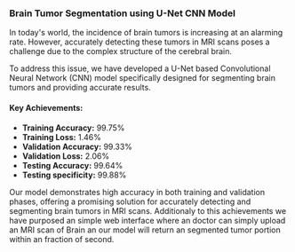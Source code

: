 ### Brain Tumor Segmentation using U-Net CNN Model

In today's world, the incidence of brain tumors is increasing at an alarming rate. However, accurately detecting these tumors in MRI scans poses a challenge due to the complex structure of the cerebral brain.

To address this issue, we have developed a U-Net based Convolutional Neural Network (CNN) model specifically designed for segmenting brain tumors and providing accurate results.

#### Key Achievements:
- **Training Accuracy:** 99.75%
- **Training Loss:** 1.46%
- **Validation Accuracy:** 99.33%
- **Validation Loss:** 2.06%
- **Testing Accuracy:** 99.64%
- **Testing specificity:** 99.88% 

Our model demonstrates high accuracy in both training and validation phases, offering a promising solution for accurately detecting and segmenting brain tumors in MRI scans.
Additionaly to this achievements we have purposed an simple web interface where an doctor can simply upload an MRI scan of Brain an our model will return an segmented tumor portion within an fraction of second.
